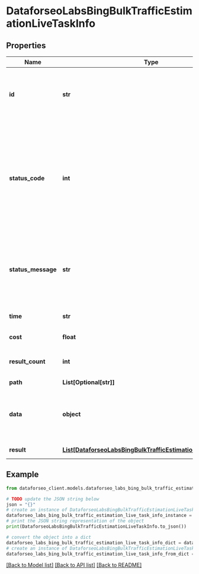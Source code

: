 # DataforseoLabsBingBulkTrafficEstimationLiveTaskInfo


## Properties

Name | Type | Description | Notes
------------ | ------------- | ------------- | -------------
**id** | **str** | task identifier unique task identifier in our system in the UUID format | [optional] 
**status_code** | **int** | status code of the task generated by DataForSEO, can be within the following range: 10000-60000 you can find the full list of the response codes here | [optional] 
**status_message** | **str** | informational message of the task you can find the full list of general informational messages here | [optional] 
**time** | **str** | execution time, seconds | [optional] 
**cost** | **float** | total tasks cost, USD | [optional] 
**result_count** | **int** | number of elements in the result array | [optional] 
**path** | **List[Optional[str]]** | URL path | [optional] 
**data** | **object** | contains the same parameters that you specified in the POST request | [optional] 
**result** | [**List[DataforseoLabsBingBulkTrafficEstimationLiveResultInfo]**](DataforseoLabsBingBulkTrafficEstimationLiveResultInfo.md) | array of results | [optional] 

## Example

```python
from dataforseo_client.models.dataforseo_labs_bing_bulk_traffic_estimation_live_task_info import DataforseoLabsBingBulkTrafficEstimationLiveTaskInfo

# TODO update the JSON string below
json = "{}"
# create an instance of DataforseoLabsBingBulkTrafficEstimationLiveTaskInfo from a JSON string
dataforseo_labs_bing_bulk_traffic_estimation_live_task_info_instance = DataforseoLabsBingBulkTrafficEstimationLiveTaskInfo.from_json(json)
# print the JSON string representation of the object
print(DataforseoLabsBingBulkTrafficEstimationLiveTaskInfo.to_json())

# convert the object into a dict
dataforseo_labs_bing_bulk_traffic_estimation_live_task_info_dict = dataforseo_labs_bing_bulk_traffic_estimation_live_task_info_instance.to_dict()
# create an instance of DataforseoLabsBingBulkTrafficEstimationLiveTaskInfo from a dict
dataforseo_labs_bing_bulk_traffic_estimation_live_task_info_from_dict = DataforseoLabsBingBulkTrafficEstimationLiveTaskInfo.from_dict(dataforseo_labs_bing_bulk_traffic_estimation_live_task_info_dict)
```
[[Back to Model list]](../README.md#documentation-for-models) [[Back to API list]](../README.md#documentation-for-api-endpoints) [[Back to README]](../README.md)


